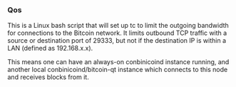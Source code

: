 ### Qos ###

This is a Linux bash script that will set up tc to limit the outgoing bandwidth for connections to the Bitcoin network. It limits outbound TCP traffic with a source or destination port of 29333, but not if the destination IP is within a LAN (defined as 192.168.x.x).

This means one can have an always-on conbinicoind instance running, and another local conbinicoind/bitcoin-qt instance which connects to this node and receives blocks from it.
